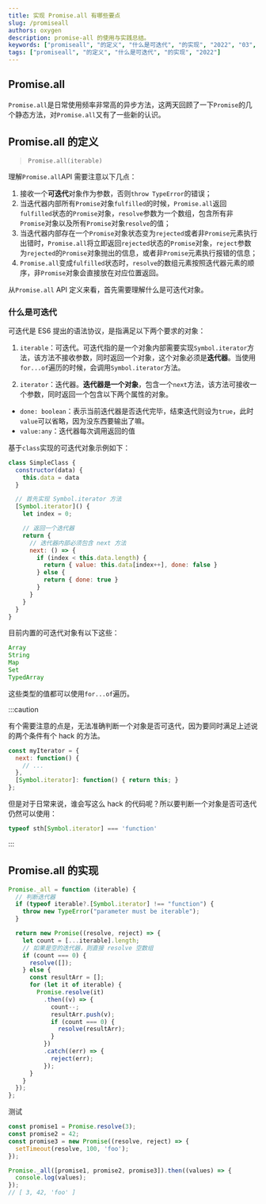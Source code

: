 ```yaml
---
title: 实现 Promise.all 有哪些要点
slug: /promiseall
authors: oxygen
description: promise-all 的使用与实践总结。
keywords: ["promiseall", "的定义", "什么是可迭代", "的实现", "2022", "03", "23", "promise"]
tags: ["promiseall", "的定义", "什么是可迭代", "的实现", "2022"]
---
```

## Promise.all

`Promise.all`是日常使用频率非常高的异步方法，这两天回顾了一下`Promise`的几个静态方法，对`Promise.all`又有了一些新的认识。

<!--truncate-->

## Promise.all 的定义

> `Promise.all(iterable)`

理解`Promise.all`API 需要注意以下几点：

1. 接收一个**可迭代**对象作为参数，否则`throw TypeError`的错误；
2. 当迭代器内部所有`Promise`对象`fulfilled`的时候，`Promise.all`返回`fulfilled`状态的`Promise`对象，`resolve`参数为一个数组，包含所有非`Promise`对象以及所有`Promise`对象`resolve`的值；
3. 当迭代器内部存在一个`Promise`对象状态变为`rejected`或者非`Promise`元素执行出错时，`Promise.all`将立即返回`rejected`状态的`Promise`对象，`reject`参数为`rejected`的`Promise`对象抛出的信息，或者非`Promise`元素执行报错的信息；
4. `Promise.all`变成`fulfilled`状态时，`resolve`的数组元素按照迭代器元素的顺序，非`Promise`对象会直接放在对应位置返回。

从`Promise.all` API 定义来看，首先需要理解什么是可迭代对象。

### 什么是可迭代

可迭代是 ES6 提出的语法协议，是指满足以下两个要求的对象：

1. `iterable`：可迭代。可迭代指的是一个对象内部需要实现`Symbol.iterator`方法，该方法不接收参数，同时返回一个对象，这个对象必须是**迭代器**。当使用`for...of`遍历的时候，会调用`Symbol.iterator`方法。

2. `iterator`：迭代器。**迭代器是一个对象**，包含一个`next`方法，该方法可接收一个参数，同时返回一个包含以下两个属性的对象。

- `done: boolean`：表示当前迭代器是否迭代完毕，结束迭代则设为`true`，此时`value`可以省略，因为没东西要输出了嘛。
- `value:any`：迭代器每次调用返回的值

基于`class`实现的可迭代对象示例如下：

```js
class SimpleClass {
  constructor(data) {
    this.data = data
  }

  // 首先实现 Symbol.iterator 方法
  [Symbol.iterator]() {
    let index = 0;

    // 返回一个迭代器
    return {
      // 迭代器内部必须包含 next 方法
      next: () => {
        if (index < this.data.length) {
          return { value: this.data[index++], done: false }
        } else {
          return { done: true }
        }
      }
    }
  }
}
```

目前内置的可迭代对象有以下这些：

```js
Array
String
Map
Set
TypedArray
```

这些类型的值都可以使用`for...of`遍历。

:::caution

有个需要注意的点是，无法准确判断一个对象是否可迭代，因为要同时满足上述说的两个条件有个 hack 的方法。

```js
const myIterator = {
  next: function() {
    // ...
  },
  [Symbol.iterator]: function() { return this; }
};
```

但是对于日常来说，谁会写这么 hack 的代码呢？所以要判断一个对象是否可迭代仍然可以使用：

```js
typeof sth[Symbol.iterator] === 'function'
```

:::

## Promise.all 的实现

```js
Promise._all = function (iterable) {
  // 判断迭代器
  if (typeof iterable?.[Symbol.iterator] !== "function") {
    throw new TypeError("parameter must be iterable");
  }

  return new Promise((resolve, reject) => {
    let count = [...iterable].length;
    // 如果是空的迭代器，则直接 resolve 空数组
    if (count === 0) {
      resolve([]);
    } else {
      const resultArr = [];
      for (let it of iterable) {
        Promise.resolve(it)
          .then((v) => {
            count--;
            resultArr.push(v);
            if (count === 0) {
              resolve(resultArr);
            }
          })
          .catch((err) => {
            reject(err);
          });
      }
    }
  });
};
```

测试

```js
const promise1 = Promise.resolve(3);
const promise2 = 42;
const promise3 = new Promise((resolve, reject) => {
  setTimeout(resolve, 100, 'foo');
});

Promise._all([promise1, promise2, promise3]).then((values) => {
  console.log(values);
});
// [ 3, 42, 'foo' ]
```



